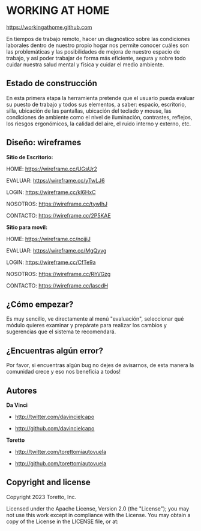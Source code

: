 WORKING AT HOME
====================

https://workingathome.github.com

En tiempos de trabajo remoto, hacer un diagnóstico sobre las condiciones laborales dentro de nuestro propio hogar nos permite conocer cuáles son las problemáticas y las posibilidades de mejora de nuestro espacio de trabajo, y así poder trabajar de forma más eficiente, segura y sobre todo cuidar nuestra salud mental y física y cuidar el medio ambiente.



Estado de construcción
-----------

En esta primera etapa la herramienta pretende que el usuario pueda evaluar su puesto de trabajo y todos sus elementos, a saber: espacio, escritorio, silla, ubicación de las pantallas, ubicación del teclado y mouse, las condiciones de ambiente como el nivel de iluminación, contrastes, reflejos, los riesgos ergonómicos, la calidad del aire, el ruido interno y externo, etc.


Diseño: wireframes
------------


**Sitio de Escritorio:**

HOME: https://wireframe.cc/UGsUr2

EVALUAR: https://wireframe.cc/yTwLJ6

LOGIN: https://wireframe.cc/kl6HxC

NOSOTROS: https://wireframe.cc/tywlhJ

CONTACTO: https://wireframe.cc/2P5KAE



**Sitio para movil:**

HOME: https://wireframe.cc/nojjiJ

EVALUAR: https://wireframe.cc/MgQyvg


LOGIN: https://wireframe.cc/CfTe9a

NOSOTROS: https://wireframe.cc/RhVGzg

CONTACTO: https://wireframe.cc/lascdH




¿Cómo empezar?
-----------

Es muy sencillo, ve directamente al menú "evaluación​", seleccionar qué módulo quieres examinar y prepárate para realizar los cambios y sugerencias que el sistema te recomendará.




¿Encuentras algún error?
-----------

Por favor, si encuentras algún bug no dejes de avisarnos, de esta manera la comunidad crece y eso nos beneficia a todos!



Autores
-------

**Da Vinci**

+ http://twitter.com/davincielcapo

+ http://github.com/davincielcapo

**Toretto**

+ http://twitter.com/torettomiautovuela

+ http://github.com/torettomiautovuela



Copyright and license
--------------------

Copyright 2023 Toretto, Inc.

Licensed under the Apache License, Version 2.0 (the "License");
you may not use this work except in compliance with the License.
You may obtain a copy of the License in the LICENSE file, or at:
